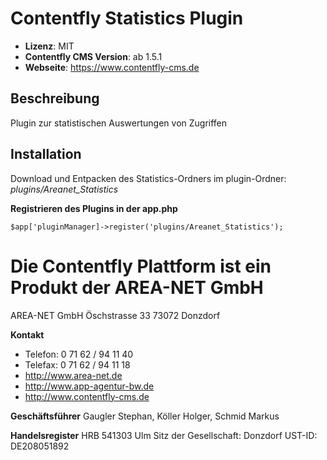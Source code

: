 # Contentfly Statistics Plugin
- **Lizenz**: MIT
- **Contentfly CMS Version**: ab 1.5.1
- **Webseite**: https://www.contentfly-cms.de

## Beschreibung

Plugin zur statistischen Auswertungen von Zugriffen


## Installation

Download und Entpacken des Statistics-Ordners im plugin-Ordner: _plugins/Areanet_Statistics_

**Registrieren des Plugins in der app.php**
```
$app['pluginManager]->register('plugins/Areanet_Statistics');
```


# Die Contentfly Plattform ist ein Produkt der AREA-NET GmbH

AREA-NET GmbH
Öschstrasse 33
73072 Donzdorf

**Kontakt**

- Telefon: 0 71 62 / 94 11 40
- Telefax: 0 71 62 / 94 11 18
- http://www.area-net.de
- http://www.app-agentur-bw.de
- http://www.contentfly-cms.de


**Geschäftsführer**
Gaugler Stephan, Köller Holger, Schmid Markus

**Handelsregister**
HRB 541303 Ulm
Sitz der Gesellschaft: Donzdorf
UST-ID: DE208051892




